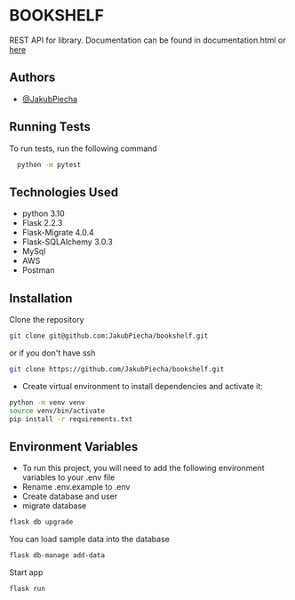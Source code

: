 


# BOOKSHELF

REST API for library.
Documentation can be found in documentation.html or [here](https://documenter.getpostman.com/view/26035390/2s93Jxr1qX)

## Authors

- [@JakubPiecha](https://github.com/JakubPiecha)


## Running Tests

To run tests, run the following command

```bash
  python -m pytest
```


## Technologies Used

- python 3.10
- Flask 2.2.3
- Flask-Migrate 4.0.4
- Flask-SQLAlchemy 3.0.3
- MySql
- AWS
- Postman

## Installation

 Clone the repository

```bash
git clone git@github.com:JakubPiecha/bookshelf.git
```
or if you don't have ssh 

```bash
git clone https://github.com/JakubPiecha/bookshelf.git
```

- Create virtual environment to install dependencies and activate it:
```bash
python -m venv venv
source venv/bin/activate
pip install -r requirements.txt
```

## Environment Variables

- To run this project, you will need to add the following environment variables to your .env file
- Rename .env.example to .env
- Create database and user
- migrate database

```bash
flask db upgrade
```

You can load sample data into the database

```bash
flask db-manage add-data
```
Start app

```bash
flask run
```

